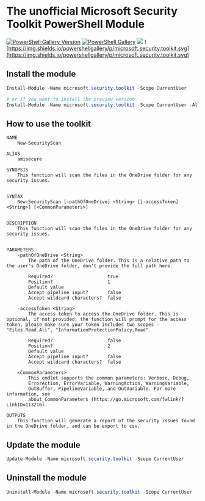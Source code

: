 # The unofficial Microsoft Security Toolkit PowerShell Module

[![PowerShell Gallery Version](https://img.shields.io/powershellgallery/v/microsoft.security.toolkit?label=microsoft.security.toolkit)](https://www.powershellgallery.com/packages/microsoft.security.toolkit) [![PowerShell Gallery](https://img.shields.io/powershellgallery/dt/microsoft.security.toolkit)](https://www.powershellgallery.com/packages/microsoft.security.toolkit) [![](https://img.shields.io/badge/change-logs-blue)](CHANGELOG.md) ![https://img.shields.io/powershellgallery/p/microsoft.security.toolkit.svg](https://img.shields.io/powershellgallery/p/microsoft.security.toolkit.svg)


## Install the module

```powershell
Install-Module -Name microsoft.security.toolkit -Scope CurrentUser

# or if you want to install the preview version
Install-Module -Name microsoft.security.toolkit -Scope CurrentUser -AllowPrerelease
```

## How to use the toolkit

```text
NAME
    New-SecurityScan

ALIAS
    amisecure
    
SYNOPSIS
    This function will scan the files in the OneDrive folder for any security issues.
    
    
SYNTAX
    New-SecurityScan [-pathOfOneDrive] <String> [[-accessToken] <String>] [<CommonParameters>]
    
    
DESCRIPTION
    This function will scan the files in the OneDrive folder for any security issues.
    

PARAMETERS
    -pathOfOneDrive <String>
        The path of the OneDrive folder. This is a relative path to the user's OneDrive folder, don't provide the full path here.
        
        Required?                    true
        Position?                    1
        Default value                
        Accept pipeline input?       false
        Accept wildcard characters?  false
        
    -accessToken <String>
        The access token to access the OneDrive folder. This is optional, if not provided, the function will prompt for the access token, please make sure your token includes two scopes - "Files.Read.All", "InformationProtectionPolicy.Read".
        
        Required?                    false
        Position?                    2
        Default value                
        Accept pipeline input?       false
        Accept wildcard characters?  false
        
    <CommonParameters>
        This cmdlet supports the common parameters: Verbose, Debug,
        ErrorAction, ErrorVariable, WarningAction, WarningVariable,
        OutBuffer, PipelineVariable, and OutVariable. For more information, see
        about_CommonParameters (https://go.microsoft.com/fwlink/?LinkID=113216). 
        
OUTPUTS
    This function will generate a report of the security issues found in the OneDrive folder, and can be export to csv.
```

## Update the module

```powershell
Update-Module -Name microsoft.security.toolkit -Scope CurrentUser
```

## Uninstall the module

```powershell
Uninstall-Module -Name microsoft.security.toolkit -Scope CurrentUser
```
